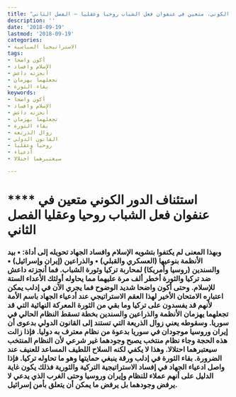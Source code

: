 ```yaml
---
title: "استئناف الدور الكوني، متعين في عنفوان فعل الشباب روحيا وعقليا – الفصل الثاني"
description: ''
date: '2018-09-19'
lastmod: '2018-09-19'
categories:
- الاستراتيجيا السياسية
tags:
- أكون واضحا
- الإسلام وافساد
- أنجزته داعش
- تجعلهما يهزمان
- بقاء الثورة
keywords:
- أكون واضحا
- الإسلام وافساد
- أنجزته داعش
- تجعلهما يهزمان
- بقاء الثورة
- زوال الذريعة
- القانون الدولي
- روحيا وعقليا
- أدعياء
- سيعتبرهما احتلالا

---
```

# **** **استئناف الدور الكوني متعين في عنفوان فعل الشباب روحيا وعقليا الفصل الثاني**

### وبهذا المعنى لم يكتفوا بتشويه الإسلام وافساد الجهاد تحويله إلى أداة: • بيد الأنظمة بنوعيها (العسكري والقبلي) • والذراعين (إيران وإسرائيل) • والسندين (روسيا وأمريكا) لمحاربة تركيا وثورة الشباب. فما أنجزته داعش ضد تركيا والثورة أخطر ألف مرة عليهما مما يحاوله أولئك الأعداء الستة للإسلام. وحتى أكون واضحا شديد الوضوح فما يجري الآن في إدلب يمكن اعتباره الامتحان الأخير لهذا العقم الاستراتيجي عند أدعياء الجهاد باسم الأمة لأنهم قد يفسدون على تركيا وما بقي من الثورة المعركة النهائية التي قد تجعلهما يهزمان الأنظمة والذراعين والسندين بخطة تسقط النظام الحالي في سوريا. وسقوطه يعني زوال الذريعة التي تستند إلى القانون الدولي بدعوى أن إيران وروسيا موجودان في سوريا بدعوة من نظام معترف به دوليا. فإذا زالت هذه الحجة وجاء نظام منتخب يصبح وجودهما غير شرعي لأن النظام المنتخب سيعتبرهما احتلالا. وهذا لا يكفي لكنه السلاح اللطيف المساعد للعنيف عند الضرورة. بقاء الثورة في إدلب ورقة ينبغي حمايتها وهو ما تحاوله تركيا. فإذا واصل ادعياء الجهاد في إفساد الاستراتيجية التركية والثورية فذلك يكون غاية الدليل على أنهم عملاء للنظام وإيران وروسيا وحتى الغرب الذي يدعي لا يرفض وجودهما بل يرفض ما يمكن أن يتعلق بأمن إسرائيل.

###
